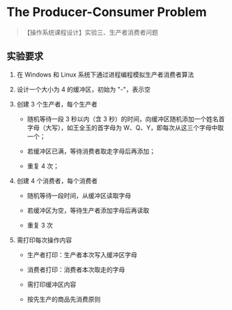 # The Producer-Consumer Problem

>【操作系统课程设计】实验三、生产者消费者问题

## 实验要求

1. 在 Windows 和 Linux 系统下通过进程编程模拟生产者消费者算法

2. 设计一个大小为 4 的缓冲区，初始为 "-"，表示空

3. 创建 3 个生产者，每个生产者

   * 随机等待一段 3 秒以内（含 3 秒）的时间，向缓冲区随机添加一个姓名首字母（大写），如王全玉的首字母为 W、Q、Y，即每次从这三个字母中取一个；

   * 若缓冲区已满，等待消费者取走字母后再添加；

   * 重复 4 次；

4. 创建 4 个消费者，每个消费者

   * 随机等待一段时间，从缓冲区读取字母

   * 若缓冲区为空，等待生产者添加字母后再读取

   * 重复 3 次

5. 需打印每次操作内容

   * 生产者打印：生产者本次写入缓冲区字母

   * 消费者打印：消费者本次取走的字母

   * 需打印缓冲区内容

   * 按先生产的商品先消费原则
